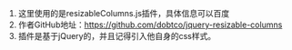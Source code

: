 1. 这里使用的是resizableColumns.js插件，具体信息可以百度
2. 作者GitHub地址：https://github.com/dobtco/jquery-resizable-columns
3. 插件是基于jQuery的，并且记得引入他自身的css样式。